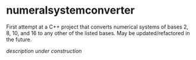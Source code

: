 # numeralsystemconverter
First attempt at a C++ project that converts numerical systems of bases 2, 8, 10, and 16 to any other of the listed bases.  May be updated/refactored in the future.

*description under construction*
